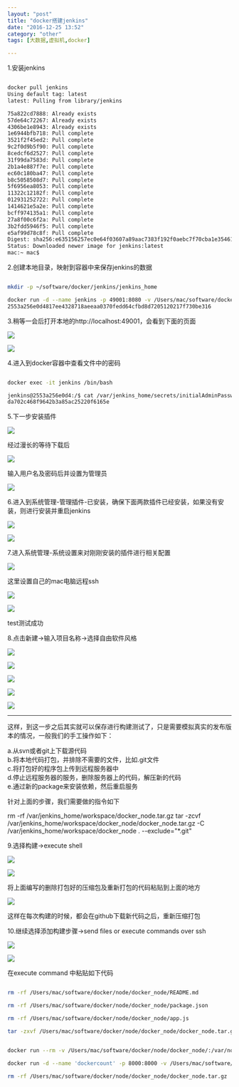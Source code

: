 ```yaml
---
layout: "post"
title: "docker搭建jenkins"
date: "2016-12-25 13:52"
category: "other"
tags: [大数据,虚拟机,docker]

---
```



1.安装jenkins  			

```bash

docker pull jenkins
Using default tag: latest
latest: Pulling from library/jenkins

75a822cd7888: Already exists
57de64c72267: Already exists
4306be1e8943: Already exists
1e6944bfb718: Pull complete
3521f2f45ed2: Pull complete
9c2f0d9b5f90: Pull complete
8cedcf6d2527: Pull complete
31f99da7583d: Pull complete
2b1a4e887f7e: Pull complete
ec60c180ba47: Pull complete
b8c5058508d7: Pull complete
5f6956ea8053: Pull complete
11322c12182f: Pull complete
012931252722: Pull complete
1414621e5a2e: Pull complete
bcff974135a1: Pull complete
27a8f00c6f2a: Pull complete
3b2fdd5946f5: Pull complete
e5af99d78c8f: Pull complete
Digest: sha256:e635156257ec0e64f03607a89aac7383f192f0aebc7f70cba1e35461b76c1fad
Status: Downloaded newer image for jenkins:latest
mac:~ mac$

```


2.创建本地目录，映射到容器中来保存jenkins的数据  		

```bash

mkdir -p ~/software/docker/jenkins/jenkins_home

docker run -d --name jenkins -p 49001:8080 -v /Users/mac/software/docker/jenkins/jenkins_home:/var/jenkins_home jenkins
2553a256e0d4817ee4328718aeeaa0370fedd64cfbd8d7205120217f730be316


```

3.稍等一会后打开本地的http://localhost:49001，会看到下面的页面  	

![](../assets/2016/12/2016-12-25_21-22-31.png)

![](../assets/2016/12/2016-12-25_21-32-04.png)

4.进入到docker容器中查看文件中的密码 		

```bash

docker exec -it jenkins /bin/bash

jenkins@2553a256e0d4:/$ cat /var/jenkins_home/secrets/initialAdminPassword
da702c468f9642b3a85ac25220f6165e

```

5.下一步安装插件  	


![](../assets/2016/12/2016-12-25_21-37-09.png)

经过漫长的等待下载后 		

![](../assets/2016/12/2016-12-26_08-37-12.png)

输入用户名及密码后并设置为管理员		

![](../assets/2016/12/2016-12-26_08-38-12.png)

6.进入到系统管理-管理插件-已安装，确保下面两款插件已经安装，如果没有安装，则进行安装并重启jenkins 		

![](../assets/2016/12/2016-12-26_08-47-19.png)

![](../assets/2016/12/2016-12-26_08-48-08.png)

7.进入系统管理-系统设置来对刚刚安装的插件进行相关配置  	


![](../assets/2016/12/2016-12-26_08-50-43.png)

这里设置自己的mac电脑远程ssh 		

![](../assets/2016/12/2016-12-26_19-33-44.png)

![](../assets/2016/12/2016-12-26_19-34-55.png)

test测试成功	


8.点击新建->输入项目名称->选择自由软件风格  	

![](../assets/2016/12/2016-12-26_19-37-39.png)

![](../assets/2016/12/2016-12-26_19-42-26.png)

![](../assets/2016/12/2016-12-26_19-43-19.png)

![](../assets/2016/12/2016-12-26_19-44-33.png)

![](../assets/2016/12/2016-12-26_19-46-07.png)

------

这样，到这一步之后其实就可以保存进行构建测试了，只是需要模拟真实的发布版本的情况，一般我们的手工操作如下：		

a.从svn或者git上下载源代码 		
b.将本地代码打包，并排除不需要的文件，比如.git文件  		
c.将打包好的程序包上传到远程服务器中  	
d.停止远程服务器的服务，删除服务器上的代码，解压新的代码 	
e.通过新的package来安装依赖，然后重启服务  	

针对上面的步骤，我们需要做的指令如下  	

rm -rf /var/jenkins_home/workspace/docker_node.tar.gz
tar -zcvf /var/jenkins_home/workspace/docker_node/docker_node.tar.gz -C /var/jenkins_home/workspace/docker_node . --exclude="*.git"

9.选择构建->execute shell		

![](../assets/2016/12/2016-12-26_19-48-05.png)

![](../assets/2016/12/2016-12-26_19-51-05.png)

将上面编写的删除打包好的压缩包及重新打包的代码粘贴到上面的地方  	

![](../assets/2016/12/2016-12-27_22-25-54.png)

这样在每次构建的时候，都会在github下载新代码之后，重新压缩打包  	

10.继续选择添加构建步骤->send files or execute commands over ssh 	

![](../assets/2016/12/2016-12-27_21-10-59.png)

![](../assets/2016/12/2016-12-27_22-22-09.png)

在execute  command 中粘贴如下代码 	

```bash

rm -rf /Users/mac/software/docker/node/docker_node/README.md

rm -rf /Users/mac/software/docker/node/docker_node/package.json

rm -rf /Users/mac/software/docker/node/docker_node/app.js

tar -zxvf /Users/mac/software/docker/node/docker_node/docker_node.tar.gz -C /Users/mac/software/docker/node/docker_node


docker run --rm -v /Users/mac/software/docker/node/docker_node/:/var/node/docker_node -w /var/node/docker_node/ nodecnpm cnpm install

docker run -d --name 'dockercount' -p 8000:8000 -v /Users/mac/software/docker/node/docker_node:/var/node/docker_node --link redis-server:redis -w /var/node/docker_node cnpm node app.js

rm -rf /Users/mac/software/docker/node/docker_node/docker_node.tar.gz

```

